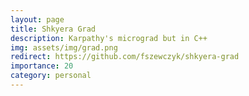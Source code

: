 ```yaml
---
layout: page
title: Shkyera Grad
description: Karpathy's micrograd but in C++
img: assets/img/grad.png
redirect: https://github.com/fszewczyk/shkyera-grad
importance: 20
category: personal
---
```


